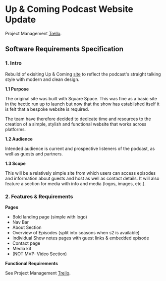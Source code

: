 # Up & Coming Podcast Website Update #

Project Management [Trello](https://trello.com/b/KYz5e94b/up-coming-site-build). 

## Software Requirements Specification

### 1. Intro

Rebuild of exisiting Up & Coming [site](https://upandcomingpodcast.co.uk/) to reflect the podcast's straight talking style with modern and clean design. 

**1.1 Purpose**

The original site was built with Square Space. This was fine as a basic site in the hectic run up to launch but now that the show has established itself it is felt that a bespoke website is required. 

The team have therefore decided to dedicate time and resources to the creation of a simple, stylish and functional website that works across platforms.

**1.2 Audience**

Intended audience is current and prospective listeners of the podcast, as well as guests and partners. 

**1.3 Scope**

This will be a relatively simple site from which users can access episodes and information about guests and host as well as contact details. It will also feature a section for media with info and media (logos, images, etc.). 

### 2. Features & Requirements

**Pages**

- Bold landing page (simple with logo)
- Nav Bar
- About Section 
- Overview of Episodes (split into seasons when s2 is available)
- Individual Show notes pages with guest links & embedded episode
- Contact page
- Media kit
- (NOT MVP: Video Section)

**Functional Requirements**

See Project Management [Trello](https://trello.com/b/KYz5e94b/up-coming-site-build). 